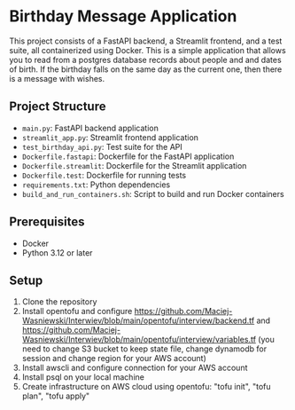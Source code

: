 # Birthday Message Application

This project consists of a FastAPI backend, a Streamlit frontend, and a test suite, all containerized using Docker. This is a simple application that allows you to read from a postgres database records about people and and dates of birth. If the birthday falls on the same day as the current one, then there is a message with wishes. 

## Project Structure

- `main.py`: FastAPI backend application
- `streamlit_app.py`: Streamlit frontend application
- `test_birthday_api.py`: Test suite for the API
- `Dockerfile.fastapi`: Dockerfile for the FastAPI application
- `Dockerfile.streamlit`: Dockerfile for the Streamlit application
- `Dockerfile.test`: Dockerfile for running tests
- `requirements.txt`: Python dependencies
- `build_and_run_containers.sh`: Script to build and run Docker containers

## Prerequisites

- Docker
- Python 3.12 or later

## Setup

1. Clone the repository
2. Install opentofu and configure https://github.com/Maciej-Wasniewski/Interwiev/blob/main/opentofu/interview/backend.tf and https://github.com/Maciej-Wasniewski/Interwiev/blob/main/opentofu/interview/variables.tf (you need to change S3 bucket to keep state file, change dynamodb for session and change region for your AWS account) 
3. Install awscli and configure connection for your AWS account
4. Install psql on your local machine
5. Create infrastructure on AWS cloud using opentofu: "tofu init", "tofu plan", "tofu apply"